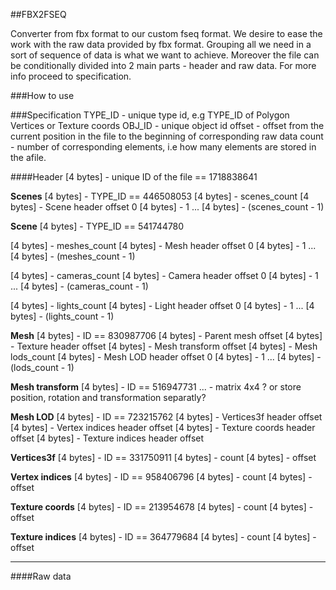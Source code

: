 ##FBX2FSEQ

Converter from fbx format to our custom fseq format. 
We desire to ease the work with the raw data provided by fbx format. Grouping all we need in a sort of sequence of data is what we want to achieve. Moreover the file can be conditionally divided into 2 main parts - header and raw data. For more info proceed to specification.

###How to use

###Specification
TYPE_ID - unique type id, e.g TYPE_ID of Polygon Vertices or Texture coords
OBJ_ID - unique object id 
offset - offset from the current position in the file to the beginning of corresponding raw data
count - number of corresponding elements, i.e how many elements are stored in the afile.

####Header
[4 bytes] - unique ID of the file == 1718838641

**Scenes**
[4 bytes] - TYPE_ID == 446508053
[4 bytes] - scenes_count
	[4 bytes] - Scene header offset 0
	[4 bytes] - 1
	...
	[4 bytes] - (scenes_count - 1)

**Scene**
[4 bytes] - TYPE_ID == 541744780

[4 bytes] - meshes_count
	[4 bytes] - Mesh header offset 0
	[4 bytes] - 1
	...
	[4 bytes] - (meshes_count - 1)

[4 bytes] - cameras_count
	[4 bytes] - Camera header offset 0
	[4 bytes] - 1
	...
	[4 bytes] - (cameras_count - 1)

[4 bytes] - lights_count
	[4 bytes] - Light header offset 0
	[4 bytes] - 1
	...
	[4 bytes] - (lights_count - 1)

**Mesh**
[4 bytes] - ID == 830987706
[4 bytes] - Parent mesh offset
[4 bytes] - Texture header offset
[4 bytes] - Mesh transform offset
[4 bytes] - Mesh lods_count
	[4 bytes] - Mesh LOD header offset 0
	[4 bytes] - 1
	...
	[4 bytes] - (lods_count - 1)

**Mesh transform**
[4 bytes] - ID == 516947731
... - matrix 4x4 ?
or store position, rotation and transformation separatly?

**Mesh LOD**
[4 bytes] - ID == 723215762
[4 bytes] - Vertices3f header offset
[4 bytes] - Vertex indices header offset
[4 bytes] - Texture coords header offset
[4 bytes] - Texture indices header offset

**Vertices3f**
[4 bytes] - ID == 331750911
[4 bytes] - count
[4 bytes] - offset

**Vertex indices**
[4 bytes] - ID == 958406796
[4 bytes] - count
[4 bytes] - offset

**Texture coords**
[4 bytes] - ID == 213954678
[4 bytes] - count
[4 bytes] - offset

**Texture indices**
[4 bytes] - ID == 364779684
[4 bytes] - count
[4 bytes] - offset

- - - 

####Raw data		